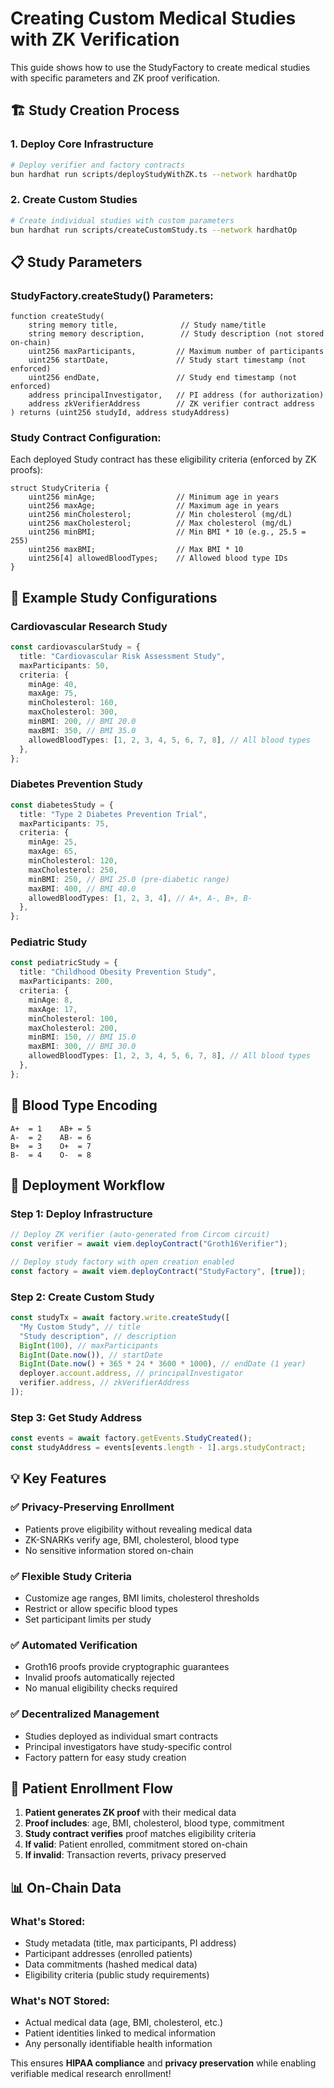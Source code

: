 # Creating Custom Medical Studies with ZK Verification

This guide shows how to use the StudyFactory to create medical studies with specific parameters and ZK proof verification.

## 🏗️ Study Creation Process

### 1. Deploy Core Infrastructure

```bash
# Deploy verifier and factory contracts
bun hardhat run scripts/deployStudyWithZK.ts --network hardhatOp
```

### 2. Create Custom Studies

```bash
# Create individual studies with custom parameters
bun hardhat run scripts/createCustomStudy.ts --network hardhatOp
```

## 📋 Study Parameters

### StudyFactory.createStudy() Parameters:

```solidity
function createStudy(
    string memory title,              // Study name/title
    string memory description,        // Study description (not stored on-chain)
    uint256 maxParticipants,         // Maximum number of participants
    uint256 startDate,               // Study start timestamp (not enforced)
    uint256 endDate,                 // Study end timestamp (not enforced)
    address principalInvestigator,   // PI address (for authorization)
    address zkVerifierAddress        // ZK verifier contract address
) returns (uint256 studyId, address studyAddress)
```

### Study Contract Configuration:

Each deployed Study contract has these eligibility criteria (enforced by ZK proofs):

```solidity
struct StudyCriteria {
    uint256 minAge;                  // Minimum age in years
    uint256 maxAge;                  // Maximum age in years
    uint256 minCholesterol;          // Min cholesterol (mg/dL)
    uint256 maxCholesterol;          // Max cholesterol (mg/dL)
    uint256 minBMI;                  // Min BMI * 10 (e.g., 25.5 = 255)
    uint256 maxBMI;                  // Max BMI * 10
    uint256[4] allowedBloodTypes;    // Allowed blood type IDs
}
```

## 🎯 Example Study Configurations

### Cardiovascular Research Study

```typescript
const cardiovascularStudy = {
  title: "Cardiovascular Risk Assessment Study",
  maxParticipants: 50,
  criteria: {
    minAge: 40,
    maxAge: 75,
    minCholesterol: 160,
    maxCholesterol: 300,
    minBMI: 200, // BMI 20.0
    maxBMI: 350, // BMI 35.0
    allowedBloodTypes: [1, 2, 3, 4, 5, 6, 7, 8], // All blood types
  },
};
```

### Diabetes Prevention Study

```typescript
const diabetesStudy = {
  title: "Type 2 Diabetes Prevention Trial",
  maxParticipants: 75,
  criteria: {
    minAge: 25,
    maxAge: 65,
    minCholesterol: 120,
    maxCholesterol: 250,
    minBMI: 250, // BMI 25.0 (pre-diabetic range)
    maxBMI: 400, // BMI 40.0
    allowedBloodTypes: [1, 2, 3, 4], // A+, A-, B+, B-
  },
};
```

### Pediatric Study

```typescript
const pediatricStudy = {
  title: "Childhood Obesity Prevention Study",
  maxParticipants: 200,
  criteria: {
    minAge: 8,
    maxAge: 17,
    minCholesterol: 100,
    maxCholesterol: 200,
    minBMI: 150, // BMI 15.0
    maxBMI: 300, // BMI 30.0
    allowedBloodTypes: [1, 2, 3, 4, 5, 6, 7, 8], // All blood types
  },
};
```

## 🔐 Blood Type Encoding

```
A+  = 1    AB+ = 5
A-  = 2    AB- = 6
B+  = 3    O+  = 7
B-  = 4    O-  = 8
```

## 🚀 Deployment Workflow

### Step 1: Deploy Infrastructure

```typescript
// Deploy ZK verifier (auto-generated from Circom circuit)
const verifier = await viem.deployContract("Groth16Verifier");

// Deploy study factory with open creation enabled
const factory = await viem.deployContract("StudyFactory", [true]);
```

### Step 2: Create Custom Study

```typescript
const studyTx = await factory.write.createStudy([
  "My Custom Study", // title
  "Study description", // description
  BigInt(100), // maxParticipants
  BigInt(Date.now()), // startDate
  BigInt(Date.now() + 365 * 24 * 3600 * 1000), // endDate (1 year)
  deployer.account.address, // principalInvestigator
  verifier.address, // zkVerifierAddress
]);
```

### Step 3: Get Study Address

```typescript
const events = await factory.getEvents.StudyCreated();
const studyAddress = events[events.length - 1].args.studyContract;
```

## 💡 Key Features

### ✅ **Privacy-Preserving Enrollment**

- Patients prove eligibility without revealing medical data
- ZK-SNARKs verify age, BMI, cholesterol, blood type
- No sensitive information stored on-chain

### ✅ **Flexible Study Criteria**

- Customize age ranges, BMI limits, cholesterol thresholds
- Restrict or allow specific blood types
- Set participant limits per study

### ✅ **Automated Verification**

- Groth16 proofs provide cryptographic guarantees
- Invalid proofs automatically rejected
- No manual eligibility checks required

### ✅ **Decentralized Management**

- Studies deployed as individual smart contracts
- Principal investigators have study-specific control
- Factory pattern for easy study creation

## 🔄 Patient Enrollment Flow

1. **Patient generates ZK proof** with their medical data
2. **Proof includes**: age, BMI, cholesterol, blood type, commitment
3. **Study contract verifies** proof matches eligibility criteria
4. **If valid**: Patient enrolled, commitment stored on-chain
5. **If invalid**: Transaction reverts, privacy preserved

## 📊 On-Chain Data

### What's Stored:

- Study metadata (title, max participants, PI address)
- Participant addresses (enrolled patients)
- Data commitments (hashed medical data)
- Eligibility criteria (public study requirements)

### What's NOT Stored:

- Actual medical data (age, BMI, cholesterol, etc.)
- Patient identities linked to medical information
- Any personally identifiable health information

This ensures **HIPAA compliance** and **privacy preservation** while enabling verifiable medical research enrollment!
